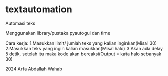 # textautomation
Automasi teks

Menggunakan library/pustaka pyautogui dan time

Cara kerja:
1.Masukkan limit/ jumlah teks yang kalian inginkan(Misal 30)
2.Masukkan teks yang ingin kalian masukkan(Misal halo)
3.Akan ada delay 5 detik, setelah itu maka kode akan bereaksi(Output = kata halo sebanyak 30)

2024 Arfa Abdallah Wahab 